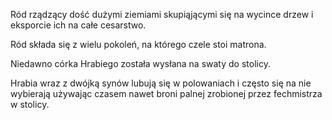 Ród rządzący dość dużymi ziemiami skupiąjącymi się na wycince drzew i eksporcie ich na całe cesarstwo.

Ród składa się z wielu pokoleń, na którego czele stoi matrona.

Niedawno córka Hrabiego została wysłana na swaty do stolicy.

Hrabia wraz z dwójką synów lubują się w polowaniach i często się na nie wybierają używając czasem nawet broni palnej zrobionej przez fechmistrza w stolicy.
